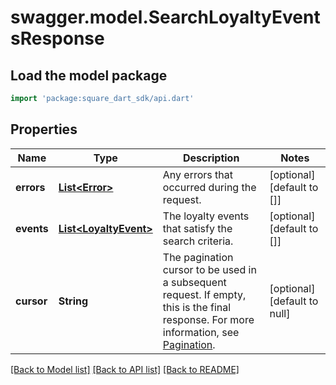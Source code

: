 # swagger.model.SearchLoyaltyEventsResponse

## Load the model package
```dart
import 'package:square_dart_sdk/api.dart'
```

## Properties
Name | Type | Description | Notes
------------ | ------------- | ------------- | -------------
**errors** | [**List&lt;Error&gt;**](Error.md) | Any errors that occurred during the request. | [optional] [default to []]
**events** | [**List&lt;LoyaltyEvent&gt;**](LoyaltyEvent.md) | The loyalty events that satisfy the search criteria. | [optional] [default to []]
**cursor** | **String** | The pagination cursor to be used in a subsequent  request. If empty, this is the final response.  For more information,  see [Pagination](https://developer.squareup.com/docs/build-basics/common-api-patterns/pagination). | [optional] [default to null]

[[Back to Model list]](../README.md#documentation-for-models) [[Back to API list]](../README.md#documentation-for-api-endpoints) [[Back to README]](../README.md)

